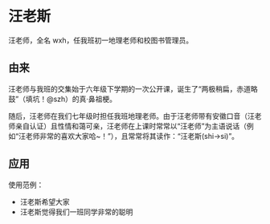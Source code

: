 # 汪老斯

汪老师，全名 wxh，任我班初一地理老师和校图书管理员。

## 由来

汪老师与我班的交集始于六年级下学期的一次公开课，诞生了“两极稍扁，赤道略鼓”（填坑！@szh）的真·鼻祖梗。

随后，汪老师在我们七年级时担任我班地理老师。由于汪老师带有安徽口音（汪老师亲自认证）且性情和蔼可亲，汪老师在上课时常常以“汪老师”为主语说话（例如“汪老师非常的喜欢大家哈~！”），且常常将其读作：“汪老斯(shi→si)”。

## 应用

使用范例：

- 汪老斯希望大家
- 汪老斯觉得我们一班同学非常的聪明
